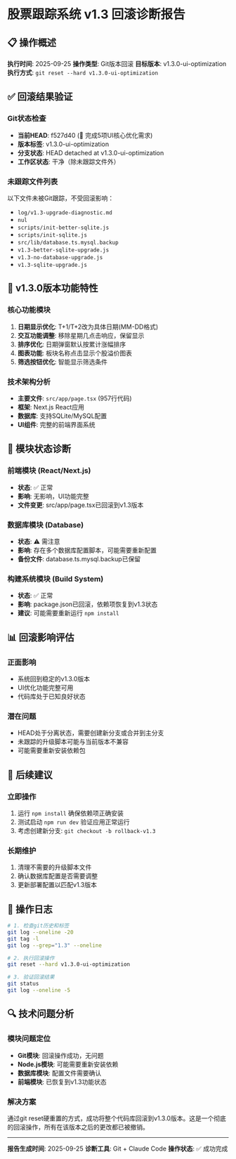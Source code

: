 # 股票跟踪系统 v1.3 回滚诊断报告

## 📋 操作概述
**执行时间**: 2025-09-25
**操作类型**: Git版本回滚
**目标版本**: v1.3.0-ui-optimization
**执行方式**: `git reset --hard v1.3.0-ui-optimization`

## ✅ 回滚结果验证

### Git状态检查
- **当前HEAD**: f527d40 (🎨 完成5项UI核心优化需求)
- **版本标签**: v1.3.0-ui-optimization
- **分支状态**: HEAD detached at v1.3.0-ui-optimization
- **工作区状态**: 干净（除未跟踪文件外）

### 未跟踪文件列表
以下文件未被Git跟踪，不受回滚影响：
- `log/v1.3-upgrade-diagnostic.md`
- `nul`
- `scripts/init-better-sqlite.js`
- `scripts/init-sqlite.js`
- `src/lib/database.ts.mysql.backup`
- `v1.3-better-sqlite-upgrade.js`
- `v1.3-no-database-upgrade.js`
- `v1.3-sqlite-upgrade.js`

## 🎯 v1.3.0版本功能特性

### 核心功能模块
1. **日期显示优化**: T+1/T+2改为具体日期(MM-DD格式)
2. **交互功能调整**: 移除星期几点击响应，保留显示
3. **排序优化**: 日期弹窗默认按累计涨幅排序
4. **图表功能**: 板块名称点击显示个股溢价图表
5. **筛选按钮优化**: 智能显示筛选条件

### 技术架构分析
- **主要文件**: `src/app/page.tsx` (957行代码)
- **框架**: Next.js React应用
- **数据库**: 支持SQLite/MySQL配置
- **UI组件**: 完整的前端界面系统

## 🔧 模块状态诊断

### 前端模块 (React/Next.js)
- **状态**: ✅ 正常
- **影响**: 无影响，UI功能完整
- **文件变更**: src/app/page.tsx已回滚到v1.3版本

### 数据库模块 (Database)
- **状态**: ⚠️ 需注意
- **影响**: 存在多个数据库配置脚本，可能需要重新配置
- **备份文件**: database.ts.mysql.backup已保留

### 构建系统模块 (Build System)
- **状态**: ✅ 正常
- **影响**: package.json已回滚，依赖项恢复到v1.3状态
- **建议**: 可能需要重新运行 `npm install`

## 📊 回滚影响评估

### 正面影响
- 系统回到稳定的v1.3.0版本
- UI优化功能完整可用
- 代码库处于已知良好状态

### 潜在问题
- HEAD处于分离状态，需要创建新分支或合并到主分支
- 未跟踪的升级脚本可能与当前版本不兼容
- 可能需要重新安装依赖包

## 🚀 后续建议

### 立即操作
1. 运行 `npm install` 确保依赖项正确安装
2. 测试启动 `npm run dev` 验证应用正常运行
3. 考虑创建新分支: `git checkout -b rollback-v1.3`

### 长期维护
1. 清理不需要的升级脚本文件
2. 确认数据库配置是否需要调整
3. 更新部署配置以匹配v1.3版本

## 📝 操作日志

```bash
# 1. 检查git历史和标签
git log --oneline -20
git tag -l
git log --grep="1.3" --oneline

# 2. 执行回滚操作
git reset --hard v1.3.0-ui-optimization

# 3. 验证回滚结果
git status
git log --oneline -5
```

## 🔍 技术问题分析

### 模块问题定位
- **Git模块**: 回滚操作成功，无问题
- **Node.js模块**: 可能需要重新安装依赖
- **数据库模块**: 配置文件需要确认
- **前端模块**: 已恢复到v1.3功能状态

### 解决方案
通过git reset硬重置的方式，成功将整个代码库回滚到v1.3.0版本。这是一个彻底的回滚操作，所有在该版本之后的更改都已被撤销。

---
**报告生成时间**: 2025-09-25
**诊断工具**: Git + Claude Code
**操作状态**: ✅ 成功完成
